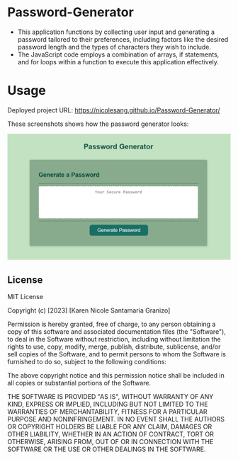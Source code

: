 # Password-Generator

- This application functions by collecting user input and generating a password tailored to their preferences, including factors like the desired password length and the types of characters they wish to include. 
- The JavaScript code employs a combination of arrays, if statements, and for loops within a function to execute this application effectively.


# Usage
Deployed project URL: 
https://nicolesang.github.io/Password-Generator/

These screenshots shows how the password generator looks:

![Desktop view](./assets/images/password.png)



## License
MIT License

Copyright (c) [2023] [Karen Nicole Santamaria Granizo]

Permission is hereby granted, free of charge, to any person obtaining a copy
of this software and associated documentation files (the "Software"), to deal
in the Software without restriction, including without limitation the rights
to use, copy, modify, merge, publish, distribute, sublicense, and/or sell
copies of the Software, and to permit persons to whom the Software is
furnished to do so, subject to the following conditions:

The above copyright notice and this permission notice shall be included in all
copies or substantial portions of the Software.

THE SOFTWARE IS PROVIDED "AS IS", WITHOUT WARRANTY OF ANY KIND, EXPRESS OR
IMPLIED, INCLUDING BUT NOT LIMITED TO THE WARRANTIES OF MERCHANTABILITY,
FITNESS FOR A PARTICULAR PURPOSE AND NONINFRINGEMENT. IN NO EVENT SHALL THE
AUTHORS OR COPYRIGHT HOLDERS BE LIABLE FOR ANY CLAIM, DAMAGES OR OTHER
LIABILITY, WHETHER IN AN ACTION OF CONTRACT, TORT OR OTHERWISE, ARISING FROM,
OUT OF OR IN CONNECTION WITH THE SOFTWARE OR THE USE OR OTHER DEALINGS IN THE
SOFTWARE.